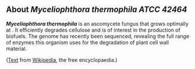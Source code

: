 About *Myceliophthora thermophila ATCC 42464* 
---------------------------------------------



***Myceliophthora thermophila*** is an ascomycete fungus that grows
optimally at . It efficiently degrades cellulose and is of interest in
the production of biofuels. The genome has recently been sequenced,
revealing the full range of enzymes this organism uses for the
degradation of plant cell wall material.

([Text](http://en.wikipedia.org/wiki/Myceliophthora_thermophila) from
[Wikipedia](http://en.wikipedia.org/), the free encyclopaedia.)
